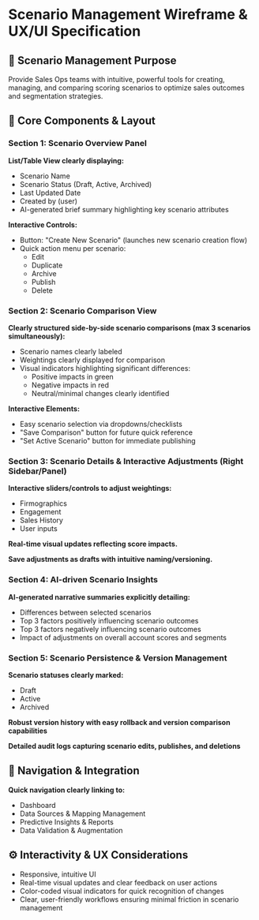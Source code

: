 # Scenario Management Wireframe & UX/UI Specification

## 🎯 Scenario Management Purpose

Provide Sales Ops teams with intuitive, powerful tools for creating, managing, and comparing scoring scenarios to optimize sales outcomes and segmentation strategies.

## 📌 Core Components & Layout

### Section 1: Scenario Overview Panel

**List/Table View clearly displaying:**
- Scenario Name
- Scenario Status (Draft, Active, Archived)
- Last Updated Date
- Created by (user)
- AI-generated brief summary highlighting key scenario attributes

**Interactive Controls:**
- Button: "Create New Scenario" (launches new scenario creation flow)
- Quick action menu per scenario:
  - Edit
  - Duplicate
  - Archive
  - Publish
  - Delete

### Section 2: Scenario Comparison View

**Clearly structured side-by-side scenario comparisons (max 3 scenarios simultaneously):**
- Scenario names clearly labeled
- Weightings clearly displayed for comparison
- Visual indicators highlighting significant differences:
  - Positive impacts in green
  - Negative impacts in red
  - Neutral/minimal changes clearly identified

**Interactive Elements:**
- Easy scenario selection via dropdowns/checklists
- "Save Comparison" button for future quick reference
- "Set Active Scenario" button for immediate publishing

### Section 3: Scenario Details & Interactive Adjustments (Right Sidebar/Panel)

**Interactive sliders/controls to adjust weightings:**
- Firmographics
- Engagement
- Sales History
- User inputs

**Real-time visual updates reflecting score impacts.**

**Save adjustments as drafts with intuitive naming/versioning.**

### Section 4: AI-driven Scenario Insights

**AI-generated narrative summaries explicitly detailing:**
- Differences between selected scenarios
- Top 3 factors positively influencing scenario outcomes
- Top 3 factors negatively influencing scenario outcomes
- Impact of adjustments on overall account scores and segments

### Section 5: Scenario Persistence & Version Management

**Scenario statuses clearly marked:**
- Draft
- Active
- Archived

**Robust version history with easy rollback and version comparison capabilities**

**Detailed audit logs capturing scenario edits, publishes, and deletions**

## 🧭 Navigation & Integration

**Quick navigation clearly linking to:**
- Dashboard
- Data Sources & Mapping Management
- Predictive Insights & Reports
- Data Validation & Augmentation

## ⚙️ Interactivity & UX Considerations

- Responsive, intuitive UI
- Real-time visual updates and clear feedback on user actions
- Color-coded visual indicators for quick recognition of changes
- Clear, user-friendly workflows ensuring minimal friction in scenario management
